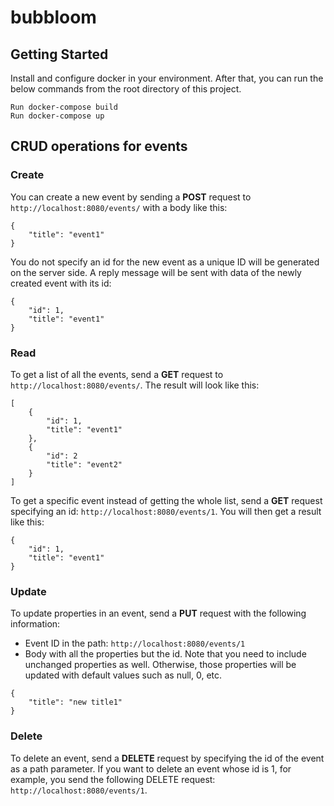 # bubbloom

## Getting Started
Install and configure docker in your environment. After that, you can run the below commands from the root directory of this project.

```
Run docker-compose build
Run docker-compose up
```

## CRUD operations for events
### Create
You can create a new event by sending a **POST** request to `http://localhost:8080/events/` with a body like this:
```
{
    "title": "event1"
}
```
You do not specify an id for the new event as a unique ID will be generated on the server side.
A reply message will be sent with data of the newly created event with its id:
```
{
    "id": 1,
    "title": "event1"
}
```

### Read
To get a list of all the events, send a **GET** request to `http://localhost:8080/events/`.
The result will look like this:
```
[
    {
        "id": 1,
        "title": "event1"
    },
    {
        "id": 2
        "title": "event2"
    }
]
```
To get a specific event instead of getting the whole list, send a **GET** request specifying an id:
`http://localhost:8080/events/1`. You will then get a result like this:
```
{
    "id": 1,
    "title": "event1"
}
```

### Update
To update properties in an event, send a **PUT** request with the following information:
* Event ID in the path: `http://localhost:8080/events/1`
* Body with all the properties but the id. Note that you need to include unchanged properties as well.
Otherwise, those properties will be updated with default values such as null, 0, etc.

```
{
    "title": "new title1"
}
```


### Delete
To delete an event, send a **DELETE** request by specifying the id of the event as a path parameter.
If you want to delete an event whose id is 1, for example, you send the following DELETE request: `http://localhost:8080/events/1`.
